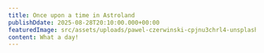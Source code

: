 ```yaml
---
title: Once upon a time in Astroland
publishDdate: 2025-08-28T20:10:00.000+00:00
featuredImage: src/assets/uploads/pawel-czerwinski-cpjnu3chrl4-unsplash.jpg
content: What a day!
---
```

